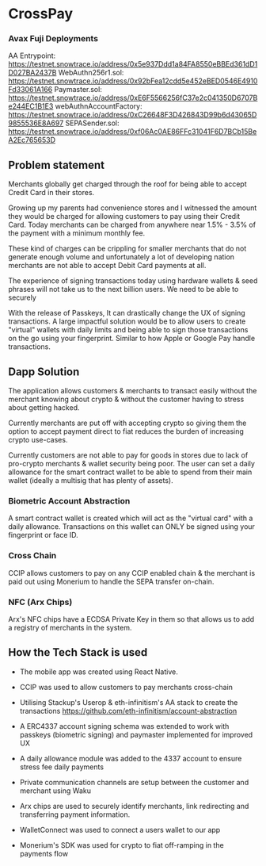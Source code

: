 # CrossPay


### Avax Fuji Deployments
AA Entrypoint: https://testnet.snowtrace.io/address/0x5e937Ddd1a84FA8550eBBEd361dD1D027BA2437B
WebAuthn256r1.sol: https://testnet.snowtrace.io/address/0x92bFea12cdd5e452eBED0546E4910Fd33061A166
Paymaster.sol: https://testnet.snowtrace.io/address/0xE6F5566256fC37e2c041350D6707Be244EC1B1E3
webAuthnAccountFactory: https://testnet.snowtrace.io/address/0xC26648F3D426843D99b6d43065D9855536E8A697
SEPASender.sol: https://testnet.snowtrace.io/address/0xf06Ac0AE86FFc31041F6D7BCb15BeA2Ec765653D

## Problem statement

Merchants globally get charged through the roof for being able to accept Credit Card in their stores. 

Growing up my parents had convenience stores and I witnessed the amount they would be charged for allowing customers to pay using their Credit Card. Today merchants can be charged from anywhere near 1.5% - 3.5% of the payment with a minimum monthly fee.

These kind of charges can be crippling for smaller merchants that do not generate enough volume and unfortunately a lot of developing nation merchants are not able to accept Debit Card payments at all.

The experience of signing transactions today using hardware wallets & seed phrases will not take us to the next billion users. We need to be able to securely 

With the release of Passkeys, It can drastically change the UX of signing transactions. A large impactful solution would be to allow users to create "virtual" wallets with daily limits and being able to sign those transactions on the go using your fingerprint. Similar to how Apple or Google Pay handle transactions.

## Dapp Solution

The application allows customers & merchants to transact easily without the merchant knowing about crypto & without the customer having to stress about getting hacked.

Currently merchants are put off with accepting crypto so giving them the option to accept payment direct to fiat reduces the burden of increasing crypto use-cases.

Currently customers are not able to pay for goods in stores due to lack of pro-crypto merchants & wallet security being poor. The user can set a daily allowance for the smart contract wallet to be able to spend from their main wallet (ideally a multisig that has plenty of assets). 

### Biometric Account Abstraction
A smart contract wallet is created which will act as the "virtual card" with a daily allowance.
Transactions on this wallet can ONLY be signed using your fingerprint or face ID.

### Cross Chain
CCIP allows customers to pay on any CCIP enabled chain & the merchant is paid out using Monerium to handle the SEPA transfer on-chain.

### NFC (Arx Chips)
Arx's NFC chips have a ECDSA Private Key in them so that allows us to add a registry of merchants in the system.

## How the Tech Stack is used

- The mobile app was created using React Native. 

- CCIP was used to allow customers to pay merchants cross-chain

- Utilising Stackup's Userop & eth-infinitism's AA stack to create the transactions https://github.com/eth-infinitism/account-abstraction 

- A ERC4337 account signing schema was extended to work with passkeys (biometric signing) and paymaster implemented for improved UX

- A daily allowance module was added to the 4337 account to ensure stress fee daily payments

- Private communication channels are setup between the customer and merchant using Waku

- Arx chips are used to securely identify merchants, link redirecting and transferring payment information.

- WalletConnect was used to connect a users wallet to our app

- Monerium's SDK was used for crypto to fiat off-ramping in the payments flow
